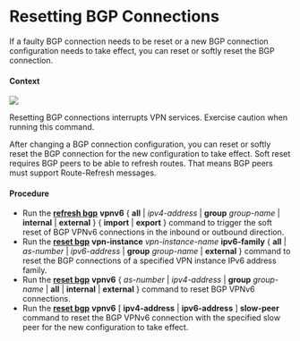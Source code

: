 Resetting BGP Connections
=========================

If a faulty BGP connection needs to be reset or a new BGP connection configuration needs to take effect, you can reset or softly reset the BGP connection.

#### Context

![](../../../../public_sys-resources/notice_3.0-en-us.png) 

Resetting BGP connections interrupts VPN services. Exercise caution when running this command.

After changing a BGP connection configuration, you can reset or softly reset the BGP connection for the new configuration to take effect. Soft reset requires BGP peers to be able to refresh routes. That means BGP peers must support Route-Refresh messages.


#### Procedure

* Run the [**refresh bgp**](cmdqueryname=refresh+bgp) **vpnv6** { **all** | *ipv4-address* | **group** *group-name* | **internal** | **external** } { **import** | **export** } command to trigger the soft reset of BGP VPNv6 connections in the inbound or outbound direction.
* Run the [**reset bgp**](cmdqueryname=reset+bgp) **vpn-instance** *vpn-instance-name* **ipv6-family** { **all** | *as-number* | *ipv6-address* | **group** *group-name* | **external** } command to reset the BGP connections of a specified VPN instance IPv6 address family.
* Run the [**reset bgp**](cmdqueryname=reset+bgp) **vpnv6** { *as-number* | *ipv4-address* | **group** *group-name* | **all** | **internal** | **external** } command to reset BGP VPNv6 connections.
* Run the [**reset bgp**](cmdqueryname=reset+bgp) ****vpnv6**** [ **ipv4-address** | **ipv6-address** ] **slow-peer** command to reset the BGP VPNv6 connection with the specified slow peer for the new configuration to take effect.